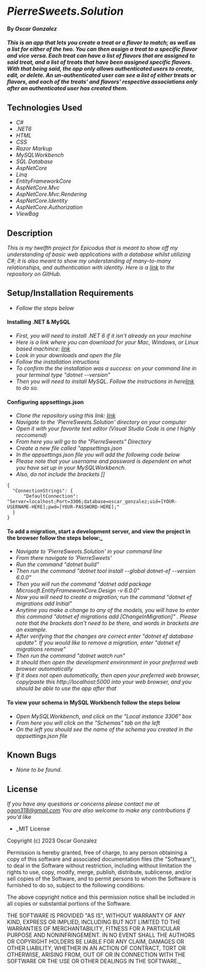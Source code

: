 # _PierreSweets.Solution_

#### By _**Oscar Gonzalez**_

#### _This is an app that lets you create a treat or a flavor to match; as well as a list for either of the two. You can then assign a treat to a specific flavor and vice versa. Each treat can have a list of flavors that are assigned to said treat, and a list of treats that have been assigned specific flavors. With that being said, the app only allows authenticated users to create, edit, or delete. An un-authenticated user can see a list of either treats or flavors, and each of the treats' and flavors' respective associations only after an authenticated user has created them._

## Technologies Used

* _C#_
* _.NET6_
* _HTML_
* _CSS_
* _Razor Markup_
* _MySQLWorkbench_
* _SQL Database_
* _AspNetCore_
* _Linq_
* _EntityFrameworkCore_
* _AspNetCore.Mvc_
* _AspNetCore.Mvc.Rendering_
* _AspNetCore.Identity_
* _AspNetCore.Authorization_
* _ViewBag_



## Description

_This is my twelfth project for Epicodus that is meant to show off my understanding of basic web applications with a database whilst utilizing C#; it is also meant to show my understanding of many-to-many relationships, and authentication with identity. Here is a [link](https://github.com/OLGON92/PierreSweets.Solution) to the repository on GitHub._

## Setup/Installation Requirements
* _Follow the steps below_

#### Installing .NET & MySQL
* _First, you will need to install .NET 6 if it isn't already on your machine_
* _Here is a link where you can download for your Mac, Windows, or Linux based machince: [link](https://dotnet.microsoft.com/en-us/download/dotnet/6.0)_
* _Look in your downloads and open the file_
* _Follow the installation intructions_
* _To confirm the the installation was a success: on your command line in your terminal type "dotnet --version"_
* _Then you will need to install MySQL. Follow the instructions in here[link](https://www.learnhowtoprogram.com/c-and-net/getting-started-with-c/installing-and-configuring-mysql) to do so._

#### Configuring appsettings.json
* _Clone the repository using this link: [link](https://github.com/OLGON92/PierreSweets.Solution)_
* _Navigate to the 'PierreSweets.Solution' directory on your computer_
* _Open it with your favorite text editor (Visual Studio Code is one I highly reccomend)_
* _From here you will go to the "PierreSweets" Directory_
* _Create a new file called "appsettings.json_
* _In the appsettings.json file you will add the following code below_
* _*Please note that your username and password is dependent on what you have set up in your MySQLWorkbench.*_
* _*Also, do not include the brackets []*_
```
{
  "ConnectionStrings": {
      "DefaultConnection": "Server=localhost;Port=3306;database=oscar_gonzalez;uid=[YOUR-USERNAME-HERE];pwd=[YOUR-PASSWORD-HERE];"
  }
}
```



#### To add a migration, start a development server, and view the project in the browser follow the steps below:_
* _Navigate to 'PierreSweets.Solution' in your command line_
* _From there navigate to 'PierreSweets'_
* _Run the command "dotnet build"_
* _Then run the command "dotnet tool install --global dotnet-ef --version 6.0.0"_
* _Then you will run the command "dotnet add package Microsoft.EntityFrameworkCore.Design -v 6.0.0"_
* _Now you will need to create a migration; run the command "dotnet ef migrations add Initial"_
* _Anytime you make a change to any of the models, you will have to enter this command "dotnet ef migrations add [ChangeInMigration]" . Please note that the brackets don't need to be there, and words in brackets are an example._
* _After verifying that the changes are correct enter "dotnet ef database update". If you would like to remove a migration, enter "dotnet ef migrations remove"_
* _Then run the command "dotnet watch run"_
* _It should then open the development environment in your preferred web browser automatically_
* _If it does not open automatically, then open your preferred web browser, copy/paste this http://localhost:5000 into your web browser, and you should be able to use the app after that_


#### To view your schema in MySQL Workbench follow the steps below
* _Open MySQLWorkbench, and click on the "Local instance 3306" box_
* _From here you will click on the "Schemas" tab on the left_
* _On the left you should see the name of the schema you created in the appsettings.json file_




## Known Bugs

* _None to be found._


## License

_If you have any questions or concerns please contact me at ogon318@gmail.com
You are also welcome to make any contributions if you'd like_

* _MIT License

Copyright (c) 2023 Oscar Gonzalez

Permission is hereby granted, free of charge, to any person obtaining a copy
of this software and associated documentation files (the "Software"), to deal
in the Software without restriction, including without limitation the rights
to use, copy, modify, merge, publish, distribute, sublicense, and/or sell
copies of the Software, and to permit persons to whom the Software is
furnished to do so, subject to the following conditions:

The above copyright notice and this permission notice shall be included in all
copies or substantial portions of the Software.

THE SOFTWARE IS PROVIDED "AS IS", WITHOUT WARRANTY OF ANY KIND, EXPRESS OR
IMPLIED, INCLUDING BUT NOT LIMITED TO THE WARRANTIES OF MERCHANTABILITY,
FITNESS FOR A PARTICULAR PURPOSE AND NONINFRINGEMENT. IN NO EVENT SHALL THE
AUTHORS OR COPYRIGHT HOLDERS BE LIABLE FOR ANY CLAIM, DAMAGES OR OTHER
LIABILITY, WHETHER IN AN ACTION OF CONTRACT, TORT OR OTHERWISE, ARISING FROM,
OUT OF OR IN CONNECTION WITH THE SOFTWARE OR THE USE OR OTHER DEALINGS IN THE
SOFTWARE._